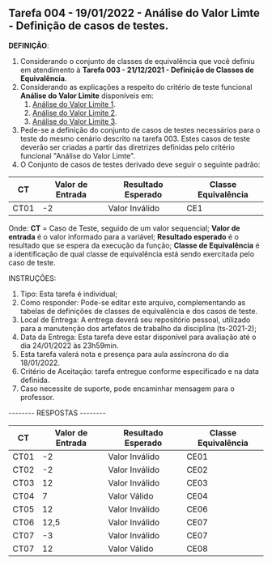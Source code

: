 ## Tarefa 004 - 19/01/2022 - Análise do Valor Limte - Definição de casos de testes.

**DEFINIÇÃO**:
1. Considerando o conjunto de classes de equivalência que você definiu em atendimento à **Tarefa 003 - 21/12/2021 - Definição de Classes de Equivalência**.
2. Considerando as explicações a respeito do critério de teste funcional **Análise do Valor Limite** disponíveis em:
   1. [Análise do Valor Limite 1](https://viniciuspessoni.com/2020/03/15/analise-do-valor-limite/).
   2. [Análise do Valor Limite 2](https://www.youtube.com/watch?v=EQU5ODvmwzs).
   3. [Análise do Valor Limite 3](https://www.youtube.com/watch?v=jX7uyaTAn-k).
3. Pede-se a definição do conjunto de casos de testes necessários para o teste do mesmo cenário descrito na tarefa 003. Estes casos de teste deverão ser criadas a partir das diretrizes definidas pelo critério funcional "Análise do Valor Limte".
4. O Conjunto de casos de testes derivado deve seguir o seguinte padrão:

|CT|Valor de Entrada|Resultado Esperado|Classe Equivalência|
|--|--|--|--|
|CT01|-2|Valor Inválido|CE1|

Onde:
**CT** = Caso de Teste, seguido de um valor sequencial;
**Valor de entrada** é o valor informado para a variável;
**Resultado esperado** é o resultado que se espera da execução da função;
**Classe de Equivalência** é a identificação de qual classe de equivalência está sendo exercitada pelo caso de teste.

INSTRUÇÕES:
1. Tipo: Esta tarefa é individual;
2. Como responder: Pode-se editar este arquivo, complementando as tabelas de definições de classes de equivalência e dos casos de teste.
3. Local de Entrega: A entrega deverá seu repositório pessoal, utilizado para a manutenção dos artefatos de trabalho da disciplina (ts-2021-2);
4. Data da Entrega: Esta tarefa deve estar disponível para avaliação até o dia 24/01/2022 às 23h59min.
5. Esta tarefa valerá nota e presença para aula assíncrona do dia 18/01/2022.
6. Critério de Aceitação: tarefa entregue conforme especificado e na data definida.
7. Caso necessite de suporte, pode encaminhar mensagem para o professor.


-------- RESPOSTAS --------


|CT|Valor de Entrada|Resultado Esperado|Classe Equivalência|
|--|--|--|--|
|CT01|-2|Valor Inválido|CE01|
|CT02|-2|Valor Inválido|CE02|
|CT03|12|Valor Inválido|CE03|
|CT04|7|Valor Válido|CE04|
|CT05|12|Valor Inválido|CE06|
|CT06|12,5|Valor Inválido|CE07|
|CT07|-3|Valor Inválido|CE07|
|CT07|12|Valor Válido|CE08|

